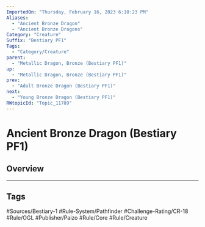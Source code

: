 ```yaml
---
ImportedOn: "Thursday, February 16, 2023 6:10:23 PM"
Aliases:
  - "Ancient Bronze Dragon"
  - "Ancient Bronze Dragons"
Category: "Creature"
Suffix: "Bestiary PF1"
Tags:
  - "Category/Creature"
parent:
  - "Metallic Dragon, Bronze (Bestiary PF1)"
up:
  - "Metallic Dragon, Bronze (Bestiary PF1)"
prev:
  - "Adult Bronze Dragon (Bestiary PF1)"
next:
  - "Young Bronze Dragon (Bestiary PF1)"
RWtopicId: "Topic_11789"
---
```

# Ancient Bronze Dragon (Bestiary PF1)
## Overview

---
## Tags
#Sources/Bestiary-1 #Rule-System/Pathfinder #Challenge-Rating/CR-18 #Rule/OGL #Publisher/Paizo #Rule/Core #Rule/Creature

